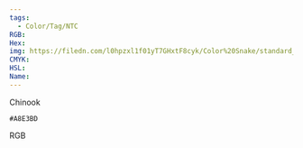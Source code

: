 ```yaml
---
tags:
  - Color/Tag/NTC
RGB:
Hex:
img: https://filedn.com/l0hpzxl1f01yT7GHxtF8cyk/Color%20Snake/standard_csv_to_svg/%23/A8E3BD.svg
CMYK:
HSL:
Name:
---
```

Chinook
```palette
#A8E3BD
```
RGB
